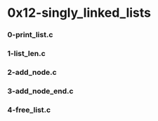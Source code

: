 # 0x12-singly_linked_lists

### 0-print_list.c

### 1-list_len.c

### 2-add_node.c

### 3-add_node_end.c

### 4-free_list.c